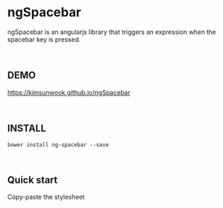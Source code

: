 ngSpacebar
=======

ngSpacebar is an angularjs library that triggers an expression when the spacebar key is pressed.

<br/>

DEMO
-------
https://kimsunwook.github.io/ngSpacebar

<br/>

INSTALL
-------

```
bower install ng-spacebar --save
```

<br/>

Quick start
-------
Copy-paste the stylesheet <script> into your <body>.

```
<script src=".bower_components/ngSpacebar/ngSpacebar.js"></script>
```
or
```
<script src=".bower_components/ngSpacebar/ngSpacebar.min.js"></script>
```
or
```
<script src="https://raw.githubusercontent.com/KimSunWook/ngSpacebar/master/ngSpacebar.js"></script>
```
or
```
<script src="https://raw.githubusercontent.com/KimSunWook/ngSpacebar/master/ngSpacebar.min.js"></script>
```

<br/>

USAGE
-----

Make sure you include the module 'ngSpacebar' in your application config

```
angular.module('myApp', [
  'ngSpacebar',
  ...
]);
```

```
<input
  ng-spacebar="message = 'spacebar pressed'" // Invoked when you press the Spacebar key
  ng-spacebar-model="model" // If you do not put object, $spacebar and $spacebared values ​​are stored in scope.
  ng-spacebar-duration="1000" // The value of $ spacebar lasts true and the default value is 100 (ms).
  ng-class="[
    {'spacebar_classes':model.$spacebar}, // The value of $spacebar becomes true on click and turns false after duration (ms).
    {'spacebar_classes':model.$spacebared} // The value of $spacebared is true when clicked and does not change.
  ]">
```

Once spacebar is pressed

```
$scope.message === 'spacebar pressed' // true
$scope.model.$spacebar === true // true
$scope.model.$spacebared === true // true
```

<br/>

Easy!
